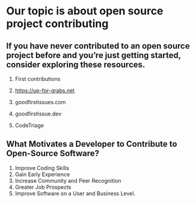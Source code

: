 # Our topic is about open source project contributing

## If you have never contributed to an open source project before and you’re just getting started, consider exploring these resources.

1. First contributions

2. https://up-for-grabs.net 

3. goodfirstissues.com

4. goodfirstissue.dev

5. CodeTriage

## What Motivates a Developer to Contribute to Open-Source Software?

1. Improve Coding Skills
2. Gain Early Experience
3. Increase Community and Peer Recognition
4. Greater Job Prospects
5. Improve Software on a User and Business Level.
